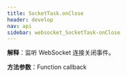 ```yaml
---
title: SocketTask.onClose
header: develop
nav: api
sidebar: websocket_SocketTask-onClose
---
```


 

**解释**：监听 WebSocket 连接关闭事件。

**方法参数**：Function callback